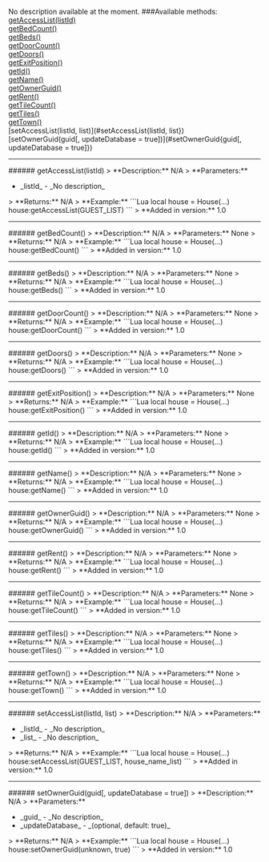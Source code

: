 No description available at the moment.
###Available methods:
[getAccessList(listId)](#getAccessList{listId})  
[getBedCount()](#getBedCount{})  
[getBeds()](#getBeds{})  
[getDoorCount()](#getDoorCount{})  
[getDoors()](#getDoors{})  
[getExitPosition()](#getExitPosition{})  
[getId()](#getId{})  
[getName()](#getName{})  
[getOwnerGuid()](#getOwnerGuid{})  
[getRent()](#getRent{})  
[getTileCount()](#getTileCount{})  
[getTiles()](#getTiles{})  
[getTown()](#getTown{})  
[setAccessList(listId, list)](#setAccessList{listId, list})  
[setOwnerGuid(guid[, updateDatabase = true])](#setOwnerGuid{guid[, updateDatabase = true]})  


***

<a name="getAccessList{listId}"/>
###### getAccessList(listId)
> **Description:** N/A  
> **Parameters:** <ul><li>_listId_ - _No description_</li></ul>
> **Returns:** N/A  
> **Example:** 
```Lua
local house = House(...)
house:getAccessList(GUEST_LIST)
```
> **Added in version:** 1.0

***

<a name="getBedCount{}"/>
###### getBedCount()
> **Description:** N/A  
> **Parameters:** None  
> **Returns:** N/A  
> **Example:** 
```Lua
local house = House(...)
house:getBedCount()
```
> **Added in version:** 1.0

***

<a name="getBeds{}"/>
###### getBeds()
> **Description:** N/A  
> **Parameters:** None  
> **Returns:** N/A  
> **Example:** 
```Lua
local house = House(...)
house:getBeds()
```
> **Added in version:** 1.0

***

<a name="getDoorCount{}"/>
###### getDoorCount()
> **Description:** N/A  
> **Parameters:** None  
> **Returns:** N/A  
> **Example:** 
```Lua
local house = House(...)
house:getDoorCount()
```
> **Added in version:** 1.0

***

<a name="getDoors{}"/>
###### getDoors()
> **Description:** N/A  
> **Parameters:** None  
> **Returns:** N/A  
> **Example:** 
```Lua
local house = House(...)
house:getDoors()
```
> **Added in version:** 1.0

***

<a name="getExitPosition{}"/>
###### getExitPosition()
> **Description:** N/A  
> **Parameters:** None  
> **Returns:** N/A  
> **Example:** 
```Lua
local house = House(...)
house:getExitPosition()
```
> **Added in version:** 1.0

***

<a name="getId{}"/>
###### getId()
> **Description:** N/A  
> **Parameters:** None  
> **Returns:** N/A  
> **Example:** 
```Lua
local house = House(...)
house:getId()
```
> **Added in version:** 1.0

***

<a name="getName{}"/>
###### getName()
> **Description:** N/A  
> **Parameters:** None  
> **Returns:** N/A  
> **Example:** 
```Lua
local house = House(...)
house:getName()
```
> **Added in version:** 1.0

***

<a name="getOwnerGuid{}"/>
###### getOwnerGuid()
> **Description:** N/A  
> **Parameters:** None  
> **Returns:** N/A  
> **Example:** 
```Lua
local house = House(...)
house:getOwnerGuid()
```
> **Added in version:** 1.0

***

<a name="getRent{}"/>
###### getRent()
> **Description:** N/A  
> **Parameters:** None  
> **Returns:** N/A  
> **Example:** 
```Lua
local house = House(...)
house:getRent()
```
> **Added in version:** 1.0

***

<a name="getTileCount{}"/>
###### getTileCount()
> **Description:** N/A  
> **Parameters:** None  
> **Returns:** N/A  
> **Example:** 
```Lua
local house = House(...)
house:getTileCount()
```
> **Added in version:** 1.0

***

<a name="getTiles{}"/>
###### getTiles()
> **Description:** N/A  
> **Parameters:** None  
> **Returns:** N/A  
> **Example:** 
```Lua
local house = House(...)
house:getTiles()
```
> **Added in version:** 1.0

***

<a name="getTown{}"/>
###### getTown()
> **Description:** N/A  
> **Parameters:** None  
> **Returns:** N/A  
> **Example:** 
```Lua
local house = House(...)
house:getTown()
```
> **Added in version:** 1.0

***

<a name="setAccessList{listId, list}"/>
###### setAccessList(listId, list)
> **Description:** N/A  
> **Parameters:** <ul><li>_listId_ - _No description_</li><li>_list_ - _No description_</li></ul>
> **Returns:** N/A  
> **Example:** 
```Lua
local house = House(...)
house:setAccessList(GUEST_LIST, house_name_list)
```
> **Added in version:** 1.0

***

<a name="setOwnerGuid{guid[, updateDatabase = true]}"/>
###### setOwnerGuid(guid[, updateDatabase = true])
> **Description:** N/A  
> **Parameters:** <ul><li>_guid_ - _No description_</li><li>_updateDatabase_ - _(optional, default: true)_</li></ul>
> **Returns:** N/A  
> **Example:** 
```Lua
local house = House(...)
house:setOwnerGuid(unknown, true)
```
> **Added in version:** 1.0